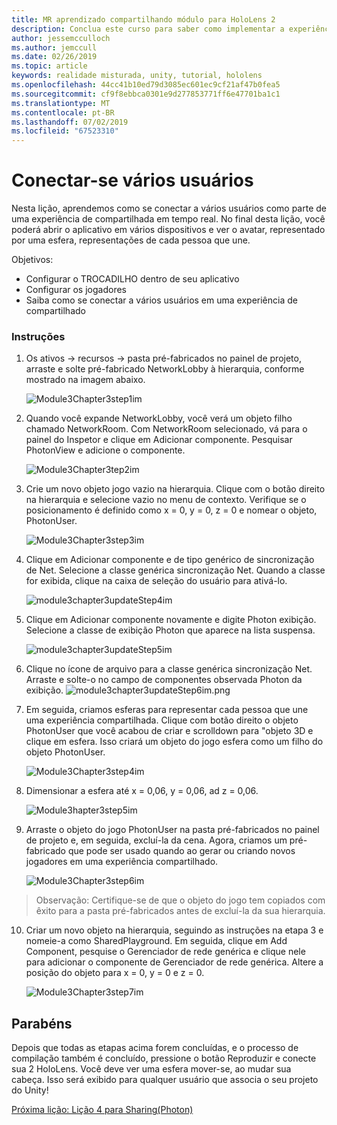 ```yaml
---
title: MR aprendizado compartilhando módulo para HoloLens 2
description: Conclua este curso para saber como implementar a experiências compartilhadas com vários usuários dentro de um aplicativo de 2 HoloLens.
author: jessemcculloch
ms.author: jemccull
ms.date: 02/26/2019
ms.topic: article
keywords: realidade misturada, unity, tutorial, hololens
ms.openlocfilehash: 44cc41b10ed79d3085ec601ec9cf21af47b0fea5
ms.sourcegitcommit: cf9f8ebbca0301e9d277853771ff6e47701ba1c1
ms.translationtype: MT
ms.contentlocale: pt-BR
ms.lasthandoff: 07/02/2019
ms.locfileid: "67523310"
---
```

# <a name="connecting-multiple-users"></a>Conectar-se vários usuários

Nesta lição, aprendemos como se conectar a vários usuários como parte de uma experiência de compartilhada em tempo real. No final desta lição, você poderá abrir o aplicativo em vários dispositivos e ver o avatar, representado por uma esfera, representações de cada pessoa que une. 

Objetivos:

- Configurar o TROCADILHO dentro de seu aplicativo
- Configurar os jogadores
- Saiba como se conectar a vários usuários em uma experiência de compartilhado

### <a name="instructions"></a>Instruções

1. Os ativos -> recursos -> pasta pré-fabricados no painel de projeto, arraste e solte pré-fabricado NetworkLobby à hierarquia, conforme mostrado na imagem abaixo.


   ![Module3Chapter3step1im](images/module3chapter3step1im.PNG)

2. Quando você expande NetworkLobby, você verá um objeto filho chamado NetworkRoom. Com NetworkRoom selecionado, vá para o painel do Inspetor e clique em Adicionar componente. Pesquisar PhotonView e adicione o componente.

   ![Module3Chapter3tep2im](images/module3chapter3step2im.PNG)

3. Crie um novo objeto jogo vazio na hierarquia. Clique com o botão direito na hierarquia e selecione vazio no menu de contexto. Verifique se o posicionamento é definido como x = 0, y = 0, z = 0 e nomear o objeto, PhotonUser.

   ![Module3Chapter3step3im](images/module3chapter3step3im.PNG)

4. Clique em Adicionar componente e de tipo genérico de sincronização de Net. Selecione a classe genérica sincronização Net. Quando a classe for exibida, clique na caixa de seleção do usuário para ativá-lo. 

   ![module3chapter3updateStep4im](images/module3chapter3updateStep4im.png)

5. Clique em Adicionar componente novamente e digite Photon exibição. Selecione a classe de exibição Photon que aparece na lista suspensa.

   ![module3chapter3updateStep5im](images/module3chapter3updateStep5im.png)

6. Clique no ícone de arquivo para a classe genérica sincronização Net. Arraste e solte-o no campo de componentes observada Photon da exibição. ![module3chapter3updateStep6im.png](images/module3chapter3updateStep6im.png) 

7. Em seguida, criamos esferas para representar cada pessoa que une uma experiência compartilhada. Clique com botão direito o objeto PhotonUser que você acabou de criar e scrolldown para "objeto 3D e clique em esfera. Isso criará um objeto do jogo esfera como um filho do objeto PhotonUser.

   ![Module3Chapter3step4im](images/module3chapter3step4im.PNG)

8. Dimensionar a esfera até x = 0,06, y = 0,06, ad z = 0,06.

   ![Module3hapter3step5im](images/module3chapter3step5im.PNG)

9. Arraste o objeto do jogo PhotonUser na pasta pré-fabricados no painel de projeto e, em seguida, excluí-la da cena. Agora, criamos um pré-fabricado que pode ser usado quando ao gerar ou criando novos jogadores em uma experiência compartilhado.

   ![Module3Chapter3step6im](images/module3chapter3step6im.PNG)

> Observação: Certifique-se de que o objeto do jogo tem copiados com êxito para a pasta pré-fabricados antes de excluí-la da sua hierarquia.

10. Criar um novo objeto na hierarquia, seguindo as instruções na etapa 3 e nomeie-a como SharedPlayground. Em seguida, clique em Add Component, pesquise o Gerenciador de rede genérica e clique nele para adicionar o componente de Gerenciador de rede genérica. Altere a posição do objeto para x = 0, y = 0 e z = 0.

    ![Module3Chapter3step7im](images/module3chapter3step7im.PNG)


## <a name="congratulations"></a>Parabéns

Depois que todas as etapas acima forem concluídas, e o processo de compilação também é concluído, pressione o botão Reproduzir e conecte sua 2 HoloLens. Você deve ver uma esfera mover-se, ao mudar sua cabeça. Isso será exibido para qualquer usuário que associa o seu projeto do Unity!

[Próxima lição: Lição 4 para Sharing(Photon)](mrlearning-sharing(photon)-ch4.md)

